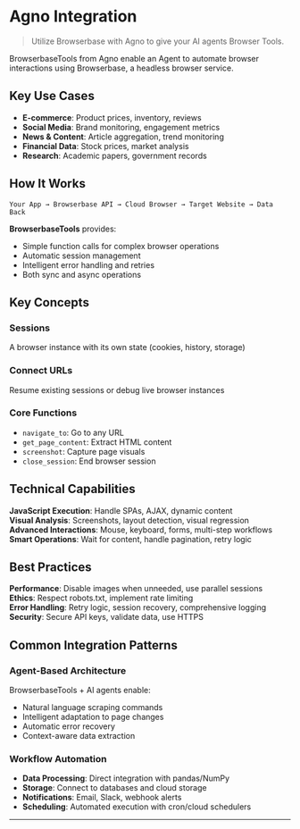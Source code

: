 # Agno Integration

> Utilize Browserbase with Agno to give your AI agents Browser Tools.

BrowserbaseTools from Agno enable an Agent to automate browser interactions using Browserbase, a headless browser service.

## Key Use Cases

* **E-commerce**: Product prices, inventory, reviews
* **Social Media**: Brand monitoring, engagement metrics
* **News & Content**: Article aggregation, trend monitoring
* **Financial Data**: Stock prices, market analysis
* **Research**: Academic papers, government records

## How It Works

```
Your App → Browserbase API → Cloud Browser → Target Website → Data Back
```

**BrowserbaseTools** provides:

* Simple function calls for complex browser operations
* Automatic session management
* Intelligent error handling and retries
* Both sync and async operations

## Key Concepts

### Sessions

A browser instance with its own state (cookies, history, storage)

### Connect URLs

Resume existing sessions or debug live browser instances

### Core Functions

* `navigate_to`: Go to any URL
* `get_page_content`: Extract HTML content
* `screenshot`: Capture page visuals
* `close_session`: End browser session

## Technical Capabilities

**JavaScript Execution**: Handle SPAs, AJAX, dynamic content\
**Visual Analysis**: Screenshots, layout detection, visual regression\
**Advanced Interactions**: Mouse, keyboard, forms, multi-step workflows\
**Smart Operations**: Wait for content, handle pagination, retry logic

## Best Practices

**Performance**: Disable images when unneeded, use parallel sessions\
**Ethics**: Respect robots.txt, implement rate limiting\
**Error Handling**: Retry logic, session recovery, comprehensive logging\
**Security**: Secure API keys, validate data, use HTTPS

## Common Integration Patterns

### Agent-Based Architecture

BrowserbaseTools + AI agents enable:

* Natural language scraping commands
* Intelligent adaptation to page changes
* Automatic error recovery
* Context-aware data extraction

### Workflow Automation

* **Data Processing**: Direct integration with pandas/NumPy
* **Storage**: Connect to databases and cloud storage
* **Notifications**: Email, Slack, webhook alerts
* **Scheduling**: Automated execution with cron/cloud schedulers

***
